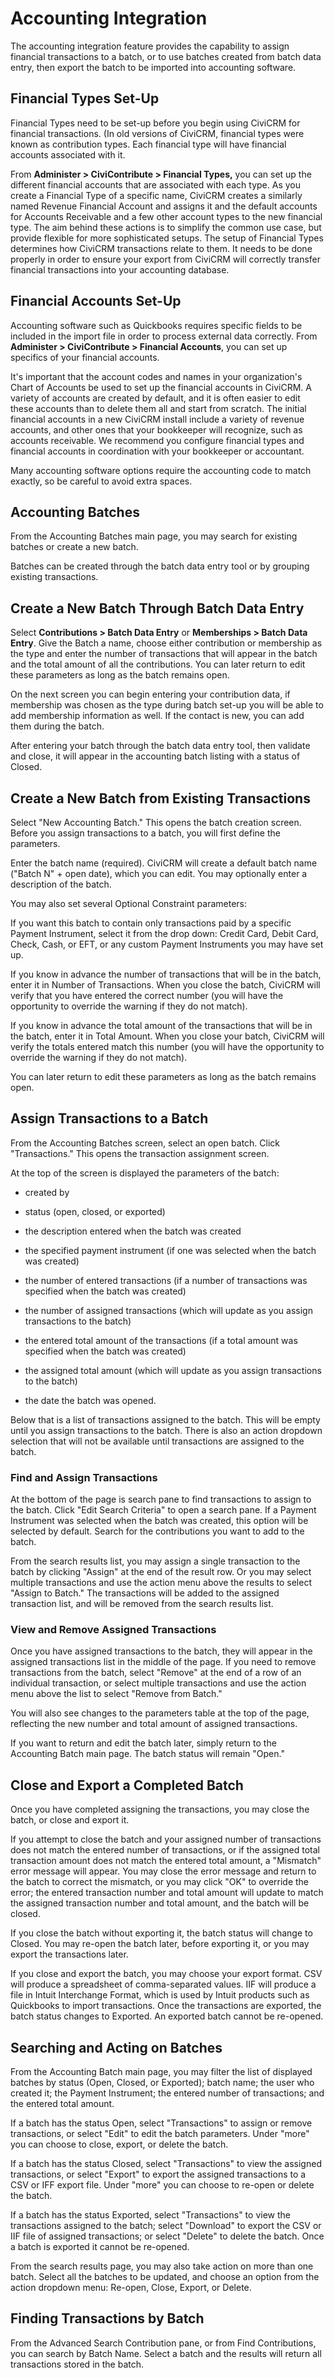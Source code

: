 Accounting Integration
======================

The accounting integration feature provides the capability to assign
financial transactions to a batch, or to use batches created from batch
data entry, then export the batch to be imported into accounting
software.

Financial Types Set-Up
----------------------

Financial Types need to be set-up before you begin using CiviCRM for
financial transactions. (In old versions of CiviCRM, financial types
were known as contribution types. Each financial type will have
financial accounts associated with it.

From **Administer > CiviContribute > Financial Types,** you can set up
the different financial accounts that are associated with each type. As
you create a Financial Type of a specific name, CiviCRM creates a
similarly named Revenue Financial Account and assigns it and the default
accounts for Accounts Receivable and a few other account types to the
new financial type. The aim behind these actions is to simplify the
common use case, but provide flexible for more sophisticated
setups. The setup of Financial Types determines how CiviCRM
transactions relate to them. It needs to be done properly in order to
ensure your export from CiviCRM will correctly transfer financial
transactions into your accounting database.

Financial Accounts Set-Up
-------------------------

Accounting software such as Quickbooks requires specific fields to be
included in the import file in order to process external data correctly.
From **Administer > CiviContribute > Financial Accounts**, you can set
up specifics of your financial accounts.

It's important that the account codes and names in your organization's
Chart of Accounts be used to set up the financial accounts in CiviCRM. A
variety of accounts are created by default, and it is often easier to
edit these accounts than to delete them all and start from scratch. The
initial financial accounts in a new CiviCRM install include a variety of
revenue accounts, and other ones that your bookkeeper will recognize,
such as accounts receivable. We recommend you configure financial types
and financial accounts in coordination with your bookkeeper or
accountant.

Many accounting software options require the accounting code to match
exactly, so be careful to avoid extra spaces.

Accounting Batches
------------------

From the Accounting Batches main page, you may search for existing
batches or create a new batch.

Batches can be created through the batch data entry tool or by grouping
existing transactions.

Create a New Batch Through Batch Data Entry
---------------------------------------------

Select **Contributions > Batch Data Entry** or **Memberships > Batch
Data Entry**. Give the Batch a name, choose either contribution or
membership as the type and enter the number of transactions that
will appear in the batch and the total amount of all the contributions.
You can later return to edit these parameters as long as the batch
remains open.

On the next screen you can begin entering your contribution data, if
membership was chosen as the type during batch set-up you will be able
to add membership information as well. If the contact is new, you can
add them during the batch.

After entering your batch through the batch data entry tool, then
validate and close, it will appear in the accounting batch listing with
a status of Closed.

Create a New Batch from Existing Transactions
-----------------------------------------------

Select "New Accounting Batch." This opens the batch creation screen.
Before you assign transactions to a batch, you will first define the
parameters.

Enter the batch name (required). CiviCRM will create a default batch
name ("Batch N" + open date), which you can edit. You may optionally
enter a description of the batch.

You may also set several Optional Constraint parameters:

If you want this batch to contain only transactions paid by a specific
Payment Instrument, select it from the drop down: Credit Card, Debit
Card, Check, Cash, or EFT, or any custom Payment Instruments you may
have set up.

If you know in advance the number of transactions that will be in the
batch, enter it in Number of Transactions. When you close the batch,
CiviCRM will verify that you have entered the correct number (you will
have the opportunity to override the warning if they do not match).

If you know in advance the total amount of the transactions that will be
in the batch, enter it in Total Amount. When you close your batch,
CiviCRM will verify the totals entered match this number (you will have
the opportunity to override the warning if they do not match).

You can later return to edit these parameters as long as the batch
remains open.

Assign Transactions to a Batch
------------------------------

From the Accounting Batches screen, select an open batch. Click
"Transactions." This opens the transaction assignment screen.

At the top of the screen is displayed the parameters of the batch:

-   created by
-   status (open, closed, or exported)
-   the description entered when the batch was created

-   the specified payment instrument (if one was selected when the batch
    was created)
-   the number of entered transactions (if a number of transactions was
    specified when the batch was created)
-   the number of assigned transactions (which will update as you assign
    transactions to the batch)
-   the entered total amount of the transactions (if a total amount was
    specified when the batch was created)
-   the assigned total amount (which will update as you assign
    transactions to the batch)
-   the date the batch was opened.

Below that is a list of transactions assigned to the batch. This will be
empty until you assign transactions to the batch. There is also an
action dropdown selection that will not be available until transactions
are assigned to the batch.

### Find and Assign Transactions

At the bottom of the page is search pane to find transactions to assign
to the batch. Click "Edit Search Criteria" to open a search pane. If a
Payment Instrument was selected when the batch was created, this option
will be selected by default. Search for the contributions you want to
add to the batch.

From the search results list, you may assign a single transaction to the
batch by clicking "Assign" at the end of the result row. Or you may
select multiple transactions and use the action menu above the results
to select "Assign to Batch." The transactions will be added to the
assigned transaction list, and will be removed from the search results
list.

### View and Remove Assigned Transactions

Once you have assigned transactions to the batch, they will appear in
the assigned transactions list in the middle of the page. If you need to
remove transactions from the batch, select "Remove" at the end of a row
of an individual transaction, or select multiple transactions and use
the action menu above the list to select "Remove from Batch."

You will also see changes to the parameters table at the top of the
page, reflecting the new number and total amount of assigned
transactions.

If you want to return and edit the batch later, simply return to the
Accounting Batch main page. The batch status will remain "Open."

Close and Export a Completed Batch
----------------------------------

Once you have completed assigning the transactions, you may close the
batch, or close and export it.

If you attempt to close the batch and your assigned number of
transactions does not match the entered number of transactions, or if
the assigned total transaction amount does not match the entered total
amount, a "Mismatch" error message will appear. You may close the error
message and return to the batch to correct the mismatch, or you may
click "OK" to override the error; the entered transaction number and
total amount will update to match the assigned transaction number and
total amount, and the batch will be closed.

If you close the batch without exporting it, the batch status will
change to Closed. You may re-open the batch later, before exporting it,
or you may export the transactions later.

If you close and export the batch, you may choose your export format.
CSV will produce a spreadsheet of comma-separated values. IIF will
produce a file in Intuit Interchange Format, which is used by Intuit
products such as Quickbooks to import transactions. Once the
transactions are exported, the batch status changes to Exported. An
exported batch cannot be re-opened.

Searching and Acting on Batches
---------------------------------

From the Accounting Batch main page, you may filter the list of
displayed batches by status (Open, Closed, or Exported); batch name; the
user who created it; the Payment Instrument; the entered number of
transactions; and the entered total amount.

If a batch has the status Open, select "Transactions" to assign or
remove transactions, or select "Edit" to edit the batch parameters.
Under "more" you can choose to close, export, or delete the batch.

If a batch has the status Closed, select "Transactions" to view the
assigned transactions, or select "Export" to export the assigned
transactions to a CSV or IFF export file. Under "more" you can choose to
re-open or delete the batch.

If a batch has the status Exported, select "Transactions" to view the
transactions assigned to the batch; select "Download" to export the CSV
or IIF file of assigned transactions; or select "Delete" to delete the
batch. Once a batch is exported it cannot be re-opened.

From the search results page, you may also take action on more than one
batch. Select all the batches to be updated, and choose an option from
the action dropdown menu: Re-open, Close, Export, or Delete.

Finding Transactions by Batch
-----------------------------

From the Advanced Search Contribution pane, or from Find Contributions,
you can search by Batch Name. Select a batch and the results will return
all transactions stored in the batch.
